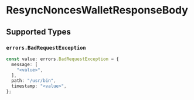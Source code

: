 # ResyncNoncesWalletResponseBody


## Supported Types

### `errors.BadRequestException`

```typescript
const value: errors.BadRequestException = {
  message: [
    "<value>",
  ],
  path: "/usr/bin",
  timestamp: "<value>",
};
```

